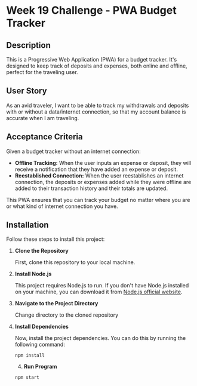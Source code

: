 # Week 19 Challenge - PWA Budget Tracker

## Description

This is a Progressive Web Application (PWA) for a budget tracker. It's designed to keep track of deposits and expenses, both online and offline, perfect for the traveling user.

## User Story

As an avid traveler, I want to be able to track my withdrawals and deposits with or without a data/internet connection, so that my account balance is accurate when I am traveling.

## Acceptance Criteria

Given a budget tracker without an internet connection:

- **Offline Tracking:** When the user inputs an expense or deposit, they will receive a notification that they have added an expense or deposit.
- **Reestablished Connection:** When the user reestablishes an internet connection, the deposits or expenses added while they were offline are added to their transaction history and their totals are updated.

This PWA ensures that you can track your budget no matter where you are or what kind of internet connection you have.

## Installation

Follow these steps to install this project:

1. **Clone the Repository**

    First, clone this repository to your local machine.

2. **Install Node.js**

    This project requires Node.js to run. If you don't have Node.js installed on your machine, you can download it from [Node.js official website](https://nodejs.org/).

3. **Navigate to the Project Directory**

    Change directory to the cloned repository

4. **Install Dependencies**

    Now, install the project dependencies. You can do this by running the following command:
    ```
    npm install
    ```
    
    4. **Run Program**
    ```
    npm start
    ```

